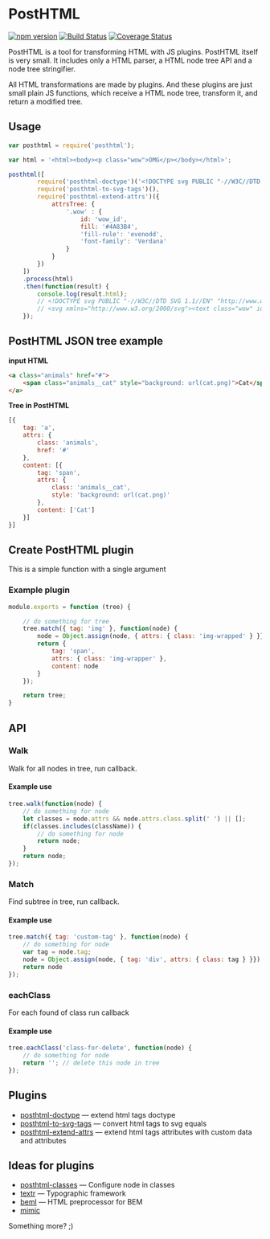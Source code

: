 # PostHTML
[![npm version](https://badge.fury.io/js/posthtml.svg)](http://badge.fury.io/js/posthtml)
[![Build Status](https://travis-ci.org/posthtml/posthtml.svg?branch=master)](https://travis-ci.org/posthtml/posthtml)
[![Coverage Status](https://coveralls.io/repos/posthtml/posthtml/badge.svg?branch=master)](https://coveralls.io/r/posthtml/posthtml?branch=master)

PostHTML is a tool for transforming HTML with JS plugins. PostHTML itself is very small. It includes only a HTML parser, a HTML node tree API and a node tree stringifier.

All HTML transformations are made by plugins. And these plugins are just small plain JS functions, which receive a HTML node tree, transform it, and return a modified tree.

## Usage

``` javascript
var posthtml = require('posthtml');

var html = '<html><body><p class="wow">OMG</p></body></html>';

posthtml([
        require('posthtml-doctype')('<!DOCTYPE svg PUBLIC "-//W3C//DTD SVG 1.1//EN" "http://www.w3.org/Graphics/SVG/1.1/DTD/svg11.dtd">'),
        require('posthtml-to-svg-tags')(),
        require('posthtml-extend-attrs')({
            attrsTree: {
                '.wow' : {
                    id: 'wow_id',
                    fill: '#4A83B4',
                    'fill-rule': 'evenodd',
                    'font-family': 'Verdana'
                }
            }
        })
    ])
    .process(html)
    .then(function(result) {
        console.log(result.html);
        // <!DOCTYPE svg PUBLIC "-//W3C//DTD SVG 1.1//EN" "http://www.w3.org/Graphics/SVG/1.1/DTD/svg11.dtd">
        // <svg xmlns="http://www.w3.org/2000/svg"><text class="wow" id="wow_id" fill="#4A83B4" fill-rule="evenodd" font-family="Verdana">OMG</text></svg>
    });
```

## PostHTML JSON tree example

__input HTML__
```html
<a class="animals" href="#">
    <span class="animals__cat" style="background: url(cat.png)">Cat</span>
</a>
```

__Tree in PostHTML__
```js
[{
    tag: 'a',
    attrs: {
        class: 'animals',
        href: '#'
    },
    content: [{
        tag: 'span',
        attrs: {
            class: 'animals__cat',
            style: 'background: url(cat.png)'
        },
        content: ['Cat']
    }]
}]
```

## Create PostHTML plugin

This is a simple function with a single argument

### Example plugin

```javascript
module.exports = function (tree) {

    // do something for tree
    tree.match({ tag: 'img' }, function(node) {
        node = Object.assign(node, { attrs: { class: 'img-wrapped' } }});
        return {
            tag: 'span',
            attrs: { class: 'img-wrapper' },
            content: node
        }
    });

    return tree;
}
```

## API

### Walk
Walk for all nodes in tree, run callback.

#### Example use
```javascript
tree.walk(function(node) {
    // do something for node
    let classes = node.attrs && node.attrs.class.split(' ') || [];
    if(classes.includes(className)) {
        // do something for node
        return node;
    }
    return node;
});
```

### Match
Find subtree in tree, run callback.

#### Example use
```javascript
tree.match({ tag: 'custom-tag' }, function(node) {
    // do something for node
    var tag = node.tag;
    node = Object.assign(node, { tag: 'div', attrs: { class: tag } }});
    return node
});
```

### eachClass
For each found of class run callback

#### Example use
```javascript
tree.eachClass('class-for-delete', function(node) {
    // do something for node
    return ''; // delete this node in tree
});
```

## Plugins

- [posthtml-doctype](https://github.com/posthtml/posthtml-doctype) — extend html tags doctype
- [posthtml-to-svg-tags](https://github.com/theprotein/posthtml-to-svg-tags) — convert html tags to svg equals
- [posthtml-extend-attrs](https://github.com/theprotein/posthtml-extend-attrs) — extend html tags attributes with custom data and attributes

## Ideas for plugins

- [posthtml-classes](https://github.com/posthtml/posthtml-classes) — Configure node in classes
- [textr](https://github.com/shuvalov-anton/textr) — Typographic framework
- [beml](https://github.com/zenwalker/node-beml) — HTML preprocessor for BEM
- [mimic](http://peterchon.github.io/mimic/)

Something more? ;)
